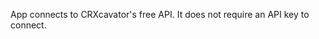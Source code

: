 [comment]: # " File: README.md"
[comment]: # "  Copyright (c) 2020 Splunk Inc."
[comment]: # ""
[comment]: # "  Licensed under Apache 2.0 (https://www.apache.org/licenses/LICENSE-2.0.txt)"
[comment]: # ""
App connects to CRXcavator's free API. It does not require an API key to connect.

